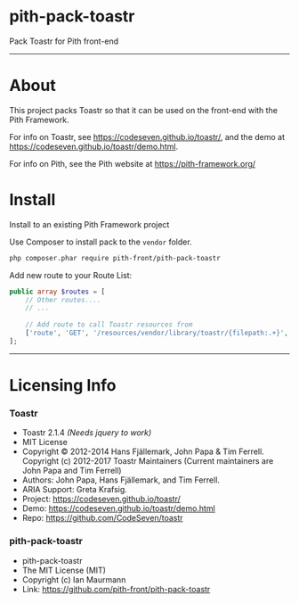 # pith-pack-toastr
Pack Toastr for Pith front-end

-------

# About

This project packs Toastr so that it can be used on the front-end with the Pith Framework.

For info on Toastr, see https://codeseven.github.io/toastr/, and the demo at https://codeseven.github.io/toastr/demo.html.


For info on Pith, see the Pith website at https://pith-framework.org/

# Install

Install to an existing Pith Framework project

Use Composer to install pack to the `vendor` folder.
```bash
php composer.phar require pith-front/pith-pack-toastr
```

Add new route to your Route List:

```php
public array $routes = [
    // Other routes....
    // ...
    
    // Add route to call Toastr resources from
    ['route', 'GET', '/resources/vendor/library/toastr/{filepath:.+}', '\\PithFront\\PithPackToastr\\ToastrResourceRoute'],
];
```

-------------


# Licensing Info

### Toastr
- Toastr 2.1.4 *(Needs jquery to work)*
- MIT License
- Copyright © 2012-2014 Hans Fjällemark, John Papa & Tim Ferrell. Copyright (c) 2012-2017 Toastr Maintainers (Current maintainers are John Papa and Tim Ferrell) 
- Authors: John Papa, Hans Fjällemark, and Tim Ferrell. 
- ARIA Support: Greta Krafsig.
- Project: https://codeseven.github.io/toastr/
- Demo: https://codeseven.github.io/toastr/demo.html 
- Repo: https://github.com/CodeSeven/toastr



### pith-pack-toastr
- pith-pack-toastr
- The MIT License (MIT)
- Copyright (c) Ian Maurmann
- Link: https://github.com/pith-front/pith-pack-toastr
